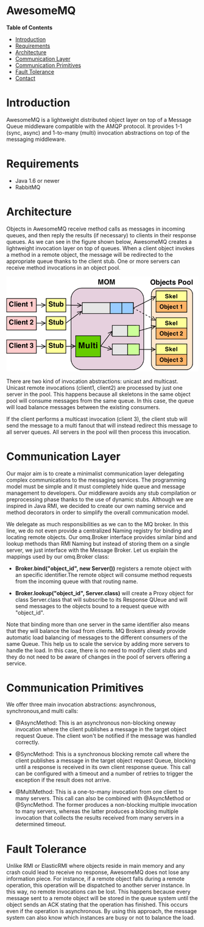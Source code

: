 # AwesomeMQ

**Table of Contents**

- [Introduction](#introduction)
- [Requirements](#requirements)
- [Architecture](#architecture)
- [Communication Layer](#communication-layer)
- [Communication Primitives](#communication-primitives)
- [Fault Tolerance](#fault-tolerance)
- [Contact](#contact)

# Introduction

AwesomeMQ is a lightweight distributed object layer on top of a Message Queue middleware compatible with the AMQP protocol. It provides 1-1 (sync, async) and 1-to-many (multi) invocation abstractions on top of the messaging middleware.

# Requirements

- Java 1.6 or newer
- RabbitMQ

# Architecture

Objects in AwesomeMQ receive method calls as messages in incoming queues, and then reply the results (if necessary) to clients in their response queues. As we can see in the figure shown below, AwesomeMQ creates a lightweight invocation layer on top of queues. When a client object invokes a method in a remote object, the message will be redirected to the appropriate queue thanks to the client stub. One or more servers can receive method invocations in an object pool.

![Arch](/src/main/resources/architecture.png)

There are two kind of invocation abstractions: unicast and multicast. Unicast remote invocations (client1, client2) are processed by just one server in the pool. This happens because all skeletons in the same object pool will consume messages from the same queue. In this case, the queue will load balance messages between the existing consumers.

If the client performs a multicast invocation (client 3), the client stub will send the message to a multi fanout that will instead redirect this message to all server queues. All servers in the pool will then process this invocation.

# Communication Layer

Our major aim is to create a minimalist communication layer delegating complex communications to the messaging services. The programming model must be simple and it must completely hide queue and message management to developers. Our middleware avoids any stub compilation or preprocessing phase thanks to the use of dynamic stubs.
Although we are inspired in Java RMI, we decided to create our own naming service and method decorators in order to simplify the overall communication model.

We delegate as much responsibilities as we can to the MQ broker. In this line, we do not even provide a centralized Naming registry for binding and locating remote objects. Our omq.Broker interface provides similar bind and lookup methods than RMI Naming but instead of storing them on a single server, we just interface with the Message Broker. Let us explain the mappings used by our omq.Broker class:

- **Broker.bind("object_id", new Server())** registers a remote object with an specific identifier.The remote object will consume method requests from the incoming queue with that routing name.

- **Broker.lookup("object_id", Server.class)** will create a Proxy object for class Server.class that will subscribe to its Response QUeue and will send messages to the objects bound to a request queue with "object_id".

Note that binding more than one server in the same identifier also means that they will balance the load from clients. MQ Brokers already provide automatic load balancing of messages to the different consumers of the same Queue. This help us to scale the service by adding more servers to handle the load. In this case, there is
no need to modify client stubs and they do not need to be aware of changes in the pool of servers offering a service.

# Communication Primitives

We offer three main invocation abstractions: asynchronous, synchronous,and multi calls:

- @AsyncMethod: This is an asynchronous non-blocking oneway invocation where the client publishes a message in the target object request Queue. The client won't be notified if the message was handled correctly.

- @SyncMethod: This is a synchronous blocking remote call where the client publishes a message in the target object request Queue, blocking until a response is received in its own client response queue. This call can be configured with a timeout and a number of retries to trigger the exception if the result does not arrive.

- @MultiMethod: This is a one-to-many invocation from one client to many servers. This call can also be combined with @AsyncMethod or @SyncMethod. The former produces a non-blocking multiple invocation to many servers, whereas
  the latter produces a blocking multiple invocation that collects the results received from many servers in a determined timeout.

# Fault Tolerance

Unlike RMI or ElasticRMI where objects reside in main memory and any crash could lead to receive no response, AwesomeMQ does not lose any information piece. For instance, if a remote object falls during a remote operation, this operation will be dispatched to another server instance. In this way, no remote invocations can be lost. This happens because every message sent to a remote object will be stored in the queue system until the object sends an ACK stating that the operation has finished. This occurs even if the operation is asynchronous. By using this approach, the message system can also know which instances are busy or not to balance the load.
